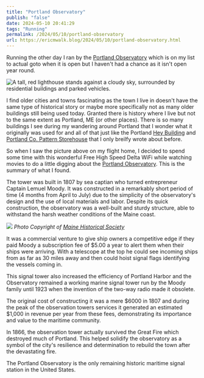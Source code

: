 ```yaml
---
title: "Portland Observatory"
publish: "false"
date: 2024-05-10 20:41:29
tags: "Running"
permalink: /2024/05/10/portland-observatory
url: https://ericmwalk.blog/2024/05/10/portland-observatory.html
---
```


Running the other day I ran by the [Portland Observatory](https://en.m.wikipedia.org/wiki/Portland_Observatory) which is on my list to actual goto when it is open but I haven't had a chance as it isn't open year round.

![A tall, red lighthouse stands against a cloudy sky, surrounded by residential buildings and parked vehicles.](https://ericmwalk.blog/uploads/2024/img-8882.jpeg)

I find older cities and towns fascinating as the town I live in doesn't have the same type of historical story or maybe more specifically not as many older buildings still being used today. Granted there is history where I live but not to the same extent as Portland, ME (or other places). There is so many buildings I see during my wandering around Portland that I wonder what it originally was used for and all of that just like the Portland [Hey Building](https://ericmwalk.blog/2024/03/05/decided-to-hit.html) and [Portland Co. Pattern Storehouse](https://ericmwalk.blog/2023/03/06/photoblogging-day-this.html) that I only breilfy wrote about before.

So when I saw the picture above on my flight home, I decided to spend some time with this wonderful Free High Speed Delta WiFi while watching movies to do a little digging about the [Portland Observatory](https://www.portlandlandmarks.org/observatory). This is the summary of what I found.

The tower was built in 1807 by sea captian who turned entrepreneur Captain Lemuel Moody. It was constructed in a remarkably short period of time (4 months from April to July) due to the simplicity of the observatory's design and the use of local materials and labor. Despite its quick construction, the observatory was a well-built and sturdy structure, able to withstand the harsh weather conditions of the Maine coast.

![](https://ericmwalk.blog/uploads/2024/166.png)
*Photo Copyright of [Maine Historical Society](https://www.mainememory.net/record/166)*

It was a commercial venture to give ship owners a competitive edge if they paid  Moody a subscription fee of $5.00 a year to alert them when their ships were arriving. With a telescope at the top he could see incoming ships from as far as 30 miles away and then could hoist signal flags identifying the vessels coming in.

This signal tower also increased the efficiency of Portland Harbor and the Observatory remained a working marine signal tower run by the Moody family until 1923 when the invention of the two-way radio made it obsolete.

The original cost of constructing it was a mere $6000 in 1807 and during the peak of the observation towers services it generated an estimated $1,000 in revenue per year from these fees, demonstrating its importance and value to the maritime community.

In 1866, the observation tower actually survived the Great Fire which destroyed much of Portland. This helped solidify the observatory as a symbol of the city's resilience and determination to rebuild the town after the devastating fire.

The Portland Observatory is the only remaining historic maritime signal station in the United States.